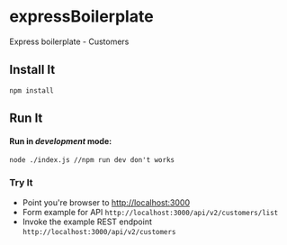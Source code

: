 # expressBoilerplate

Express boilerplate - Customers

## Install It
```
npm install
```

## Run It
#### Run in *development* mode:

```
node ./index.js //npm run dev don't works
```


### Try It
* Point you're browser to [http://localhost:3000](http://localhost:3000)
* Form example for API `http://localhost:3000/api/v2/customers/list`
* Invoke the example REST endpoint `http://localhost:3000/api/v2/customers`
   
